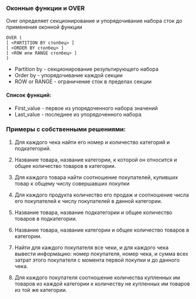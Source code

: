 ### Оконные функции и OVER

Over определяет секционирование и упорядочивание набора сток до применения оконной функции

    OVER (
    [ <PARTITION BY столбец> ]
    [ <ORDER BY столбец> ]
    [ <ROW или RANGE столбец> ]
    )

* Partition by - секционирование результирующего набора
* Order by - упорядочивание каждой секции
* ROW or RANGE - ограничение сток в пределах секции

#### Список функций:
* First_value - первое из упорядоченного набора значений
* Last_value - последнее из упорядоченного набора

### Примеры с собственными решениями:
1. Для каждого чека найти его номер и количество категорий и подкатегорий.

2. Название товара, название категории, к которой он относится и общее количество товаров в категории.

3. Для каждого товара найти соотношение покупателей, купивших товар к общему числу совершавших покупки

4. Для каждого продукта количество его продаж и соотношение числа его покупателей к числу покупателей в данной категории.

5. Название товара, название подкатегории и общее количество товаров в подкатегории.

6. Название товара, название категории и общее количество товаров в категории.

7. Найти для каждого покупателя все чеки, и для каждого чека вывести информацию: номер покупателя, номер
чека, и сумма всех затрат этого покупателя с момента первой покупки и до данного чека.

8. Для каждого покупателя соотношение количества купленных им товаров из каждой категории к количеству не
купленных им товаров из той же категории.



